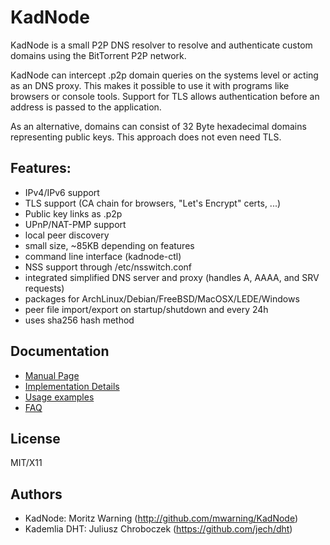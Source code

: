 # KadNode

KadNode is a small P2P DNS resolver to resolve and authenticate custom domains using the BitTorrent P2P network.

KadNode can intercept .p2p domain queries on the systems level or acting as an DNS proxy. This makes it possible to use it with programs like browsers or console tools. Support for TLS allows authentication before an address is passed to the application.

As an alternative, domains can consist of 32 Byte hexadecimal domains representing public keys. This approach does not even need TLS.

## Features:

* IPv4/IPv6 support
* TLS support (CA chain for browsers, "Let's Encrypt" certs, ...)
* Public key links as <public-hex-key>.p2p
* UPnP/NAT-PMP support
* local peer discovery
* small size, ~85KB depending on features
* command line interface (kadnode-ctl)
* NSS support through /etc/nsswitch.conf
* integrated simplified DNS server and proxy (handles A, AAAA, and SRV requests)
* packages for ArchLinux/Debian/FreeBSD/MacOSX/LEDE/Windows
* peer file import/export on startup/shutdown and every 24h
* uses sha256 hash method

## Documentation

- [Manual Page](misc/manpage.md)
- [Implementation Details](misc/implementation.md)
- [Usage examples](misc/examples.md)
- [FAQ](misc/faq.md)

## License

  MIT/X11

## Authors

  * KadNode: Moritz Warning (http://github.com/mwarning/KadNode)
  * Kademlia DHT: Juliusz Chroboczek (https://github.com/jech/dht)
